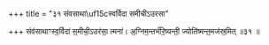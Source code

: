 +++
title = "३१ संवसाथा\uf15cस्वर्विदा समीचीऽउरसा"

+++
संव॑साथाꣳस्व॒र्विदा॑ स॒मीची॒ऽउर॑सा॒ त्मना॑। अ॒ग्निम॒न्तर्भ॑रि॒ष्यन्ती॒ ज्योति॑ष्मन्त॒मज॑स्र॒मित् ॥३१ ॥